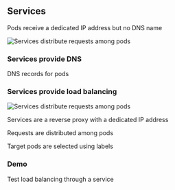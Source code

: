 ## Services

Pods receive a dedicated IP address but no DNS name

![Services distribute requests among pods](120_kubernetes/06_services/dns.drawio.svg) <!-- .element: style="float: right; width: 20%;" -->

### Services provide DNS

DNS records for pods

### Services provide load balancing

![Services distribute requests among pods](120_kubernetes/06_services/load_balancing.drawio.svg) <!-- .element: style="float: right; width: 25%;" -->

Services are a reverse proxy with a dedicated IP address

Requests are distributed among pods

Target pods are selected using labels

### Demo

Test load balancing through a service [](https://github.com/nicholasdille/container-slides/blob/master/120_kubernetes/06_services/service.demo)
